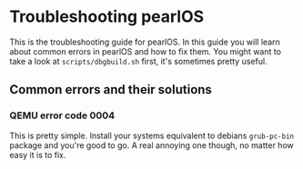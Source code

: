 # Troubleshooting pearlOS
This is the troubleshooting guide for pearlOS. In this guide you will learn about common errors
in pearlOS and how to fix them. You might want to take a look at ``scripts/dbgbuild.sh`` first,
it's sometimes pretty useful.

## Common errors and their solutions
### QEMU error code 0004
This is pretty simple. Install your systems equivalent to debians ``grub-pc-bin`` package
and you're good to go. A real annoying one though, no matter how easy it is to fix.